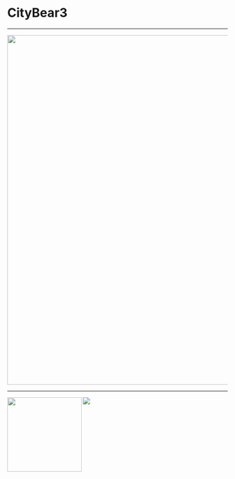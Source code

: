 # CityBear3

---

<div>
  <img width=800 src="https://github-profile-trophy.vercel.app/?username=CityBear3&column=7&theme=dracula"/>
</div>

---

<div>
  <img height="170" align="left" src="https://github-readme-stats.vercel.app/api?username=CityBear3&count_private=true&include_all_commits=true&theme=onedark" />
  <img src="https://github-readme-stats.vercel.app/api/top-langs/?username=CityBear3&layout=compact&theme=onedark" />
</div>
